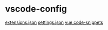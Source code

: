 # vscode-config

[extensions.json](https://github.com/EvilEl/vscode-config/blob/main/.vscode/extensions.json)
[settings.json](https://github.com/EvilEl/vscode-config/blob/main/.vscode/settings.json)
[vue.code-snippets](https://github.com/EvilEl/vscode-config/blob/main/.vscode/vue.code-snippets)
